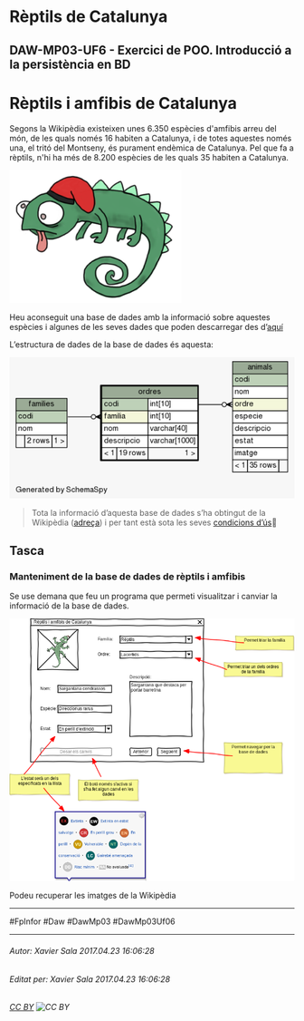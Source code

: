 # Rèptils de Catalunya
## DAW-MP03-UF6 - Exercici de POO. Introducció a la persistència en BD
Rèptils i amfibis de Catalunya
======================================
Segons la Wikipèdia existeixen unes 6.350 espècies d'amfibis arreu del món, de les quals només 16 habiten a Catalunya, i de totes aquestes només una, el tritó del Montseny, és purament endèmica de Catalunya. Pel que fa a rèptils, n'hi ha més de 8.200 espècies de les quals 35 habiten a Catalunya.

![Rèptils](https://raw.githubusercontent.com/utrescu/utrescu.github.io/master/images/reptils0.png "rèptils")

Heu aconseguit una base de dades amb la informació sobre aquestes espècies i algunes de les seves dades que poden descarregar des d’[aquí](https://drive.google.com/file/d/0BxakKCNfTojqTUhQWlR5a1JKczA/view?usp=sharing)

L’estructura de dades de la base de dades és aquesta:

![Estructra](https://raw.githubusercontent.com/utrescu/utrescu.github.io/master/images/reptils1.png "Estructura")

> Tota la informació d’aquesta base de dades s’ha obtingut de la Wikipèdia ([adreça](https://ca.wikipedia.org/wiki/Llista_d%27amfibis_i_r%C3%A8ptils_de_Catalunya#Testud.C3.ADnids)) i per tant està sota les seves [condicions d’ús](https://wikimediafoundation.org/wiki/Terms_of_Use/ca)

Tasca
----------------

### Manteniment de la base de dades de rèptils i amfibis 

Se use demana que feu un programa que permeti visualitzar i canviar la informació de la base de dades.

![GUI](https://raw.githubusercontent.com/utrescu/utrescu.github.io/master/images/reptils.png "GUI")

Podeu recuperar les imatges de la Wikipèdia

---

#FpInfor #Daw #DawMp03 #DawMp03Uf06

---

###### Autor: Xavier Sala 2017.04.23 16:06:28
###### Editat per: Xavier Sala 2017.04.23 16:06:28
###### [CC BY](https://creativecommons.org/licenses/by/4.0/) ![CC BY](https://licensebuttons.net/l/by/3.0/80x15.png)
